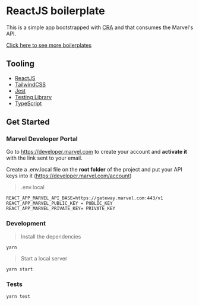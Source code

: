 # ReactJS boilerplate

This is a simple app bootstrapped with [CRA](https://github.com/facebook/create-react-app) and that consumes the Marvel's API.

[Click here to see more boilerplates](https://github.com/cicerohen/boilerplates)

## Tooling

- [ReactJS](https://reactjs.org/)
- [TailwindCSS]()
- [Jest](https://jestjs.io/)
- [Testing Library](https://testing-library.com/docs/react-testing-library/intro)
- [TypeScript](https://www.typescriptlang.org/)

## Get Started

### Marvel Developer Portal

Go to https://developer.marvel.com to create your account and
**activate it** with the link sent to your email.

Create a .env.local file on the **root folder** of the project and put your API keys into it (https://developer.marvel.com/account)

> .env.local

```
REACT_APP_MARVEL_API_BASE=https://gateway.marvel.com:443/v1
REACT_APP_MARVEL_PUBLIC_KEY = PUBLIC_KEY
REACT_APP_MARVEL_PRIVATE_KEY= PRIVATE_KEY
```

### Development

> Install the dependencies

```
yarn
```

> Start a local server

```
yarn start
```

### Tests

```
yarn test
```

